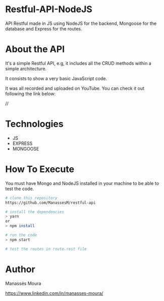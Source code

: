 # Restful-API-NodeJS
API Restful made in JS using NodeJS for the backend, Mongoose for the database and Express for the routes.

# About the API
It's a simple Restful API, e.g, it includes all the CRUD methods within a simple architecture.
 

It consists to show a very basic JavaScript code. 

It was all recorded and uploaded on YouTube. You can check it out following the link below: 

//

# Technologies 

- JS
- EXPRESS
- MONGOOSE

# How To Execute
You must have Mongo and NodeJS installed in your machine to be able to test the code.

```bash
# clone this repository
https://github.com/ManassesM/restful-api

# install the dependencies
> yarn
or
> npm install

# run the code
> npm start

# test the routes in route.rest file
```

# Author

Manassés Moura

https://www.linkedin.com/in/manasses-moura/
